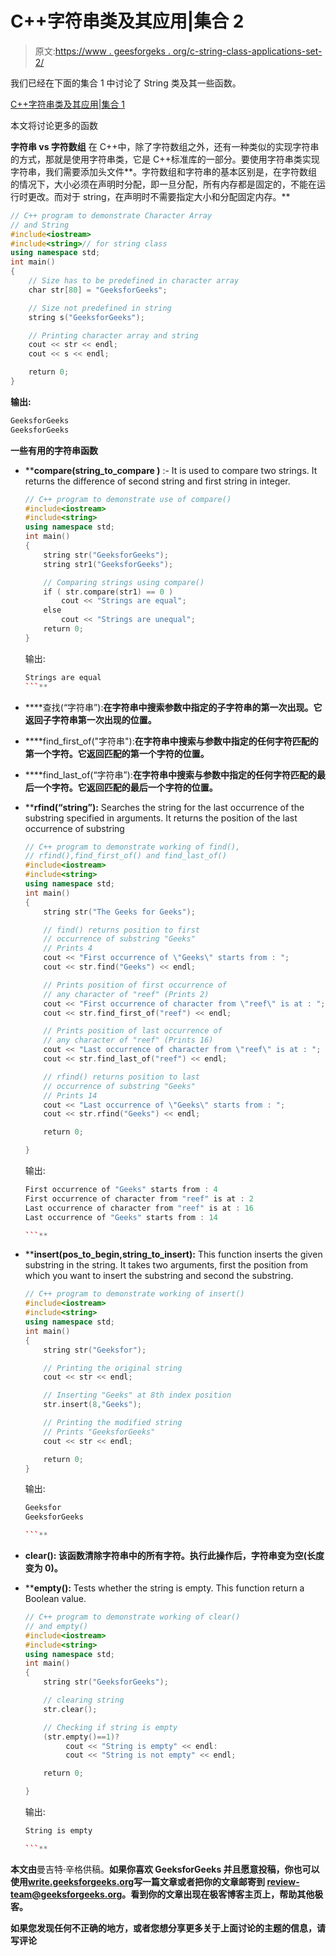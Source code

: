 # C++字符串类及其应用|集合 2

> 原文:[https://www . geesforgeks . org/c-string-class-applications-set-2/](https://www.geeksforgeeks.org/c-string-class-applications-set-2/)

我们已经在下面的集合 1 中讨论了 String 类及其一些函数。

[C++字符串类及其应用|集合 1](https://www.geeksforgeeks.org/c-string-class-and-its-applications/)

本文将讨论更多的函数

**字符串 vs 字符数组**
在 C++中，除了字符数组之外，还有一种类似的实现字符串的方式，那就是使用字符串类，它是 C++标准库的一部分。要使用字符串类实现字符串，我们需要添加头文件**。字符数组和字符串的基本区别是，在字符数组的情况下，大小必须在声明时分配，即一旦分配，所有内存都是固定的，不能在运行时更改。而对于 string，在声明时不需要指定大小和分配固定内存。**

```cpp
// C++ program to demonstrate Character Array
// and String
#include<iostream>
#include<string>// for string class
using namespace std;
int main()
{
    // Size has to be predefined in character array
    char str[80] = "GeeksforGeeks";

    // Size not predefined in string
    string s("GeeksforGeeks");

    // Printing character array and string
    cout << str << endl;
    cout << s << endl;

    return 0;
}
```

**输出:**

```cpp
GeeksforGeeks
GeeksforGeeks 
```

****一些有用的字符串函数****

*   ****compare(string_to_compare )** :- It is used to compare two strings. It returns the difference of second string and first string in integer.

    ```cpp
    // C++ program to demonstrate use of compare()
    #include<iostream>
    #include<string>
    using namespace std;
    int main()
    {
        string str("GeeksforGeeks");
        string str1("GeeksforGeeks");

        // Comparing strings using compare()
        if ( str.compare(str1) == 0 )
            cout << "Strings are equal";
        else 
            cout << "Strings are unequal";
        return 0;
    }
    ```

    输出:

    ```cpp
    Strings are equal
    ```** 
*   ****查找(“字符串”):**在字符串中搜索参数中指定的子字符串的第一次出现。它返回子字符串第一次出现的位置。**
*   ****find_first_of("字符串"):**在字符串中搜索与参数中指定的任何字符匹配的第一个字符。它返回匹配的第一个字符的位置。**
*   ****find_last_of(“字符串”):**在字符串中搜索与参数中指定的任何字符匹配的最后一个字符。它返回匹配的最后一个字符的位置。**
*   ****rfind(“string”):** Searches the string for the last occurrence of the substring specified in arguments. It returns the position of the last occurrence of substring

    ```cpp
    // C++ program to demonstrate working of find(),
    // rfind(),find_first_of() and find_last_of()
    #include<iostream>
    #include<string>
    using namespace std;
    int main()
    {
        string str("The Geeks for Geeks");

        // find() returns position to first
        // occurrence of substring "Geeks"
        // Prints 4
        cout << "First occurrence of \"Geeks\" starts from : ";
        cout << str.find("Geeks") << endl;

        // Prints position of first occurrence of
        // any character of "reef" (Prints 2)
        cout << "First occurrence of character from \"reef\" is at : ";
        cout << str.find_first_of("reef") << endl;

        // Prints position of last occurrence of
        // any character of "reef" (Prints 16)
        cout << "Last occurrence of character from \"reef\" is at : ";
        cout << str.find_last_of("reef") << endl;

        // rfind() returns position to last
        // occurrence of substring "Geeks"
        // Prints 14
        cout << "Last occurrence of \"Geeks\" starts from : ";
        cout << str.rfind("Geeks") << endl;

        return 0;

    }
    ```

    输出:

    ```cpp
    First occurrence of "Geeks" starts from : 4
    First occurrence of character from "reef" is at : 2
    Last occurrence of character from "reef" is at : 16
    Last occurrence of "Geeks" starts from : 14

    ```** 
*   ****insert(pos_to_begin,string_to_insert):** This function inserts the given substring in the string. It takes two arguments, first the position from which you want to insert the substring and second the substring.

    ```cpp
    // C++ program to demonstrate working of insert()
    #include<iostream>
    #include<string>
    using namespace std;
    int main()
    {
        string str("Geeksfor");

        // Printing the original string
        cout << str << endl;

        // Inserting "Geeks" at 8th index position
        str.insert(8,"Geeks");

        // Printing the modified string
        // Prints "GeeksforGeeks"
        cout << str << endl;

        return 0;
    }
    ```

    输出:

    ```cpp
    Geeksfor
    GeeksforGeeks

    ```** 
*   ****clear():** 该函数清除字符串中的所有字符。执行此操作后，字符串变为空(长度变为 0)。**
*   ****empty():** Tests whether the string is empty. This function return a Boolean value.

    ```cpp
    // C++ program to demonstrate working of clear()
    // and empty()
    #include<iostream>
    #include<string>
    using namespace std;
    int main()
    {
        string str("GeeksforGeeks");

        // clearing string
        str.clear();

        // Checking if string is empty
        (str.empty()==1)?
             cout << "String is empty" << endl:
             cout << "String is not empty" << endl;

        return 0;

    }
    ```

    输出:

    ```cpp
    String is empty

    ```** 

**本文由**曼吉特·辛格供稿。**如果你喜欢 GeeksforGeeks 并且愿意投稿，你也可以使用[write.geeksforgeeks.org](https://write.geeksforgeeks.org)写一篇文章或者把你的文章邮寄到 review-team@geeksforgeeks.org。看到你的文章出现在极客博客主页上，帮助其他极客。**

**如果您发现任何不正确的地方，或者您想分享更多关于上面讨论的主题的信息，请写评论**